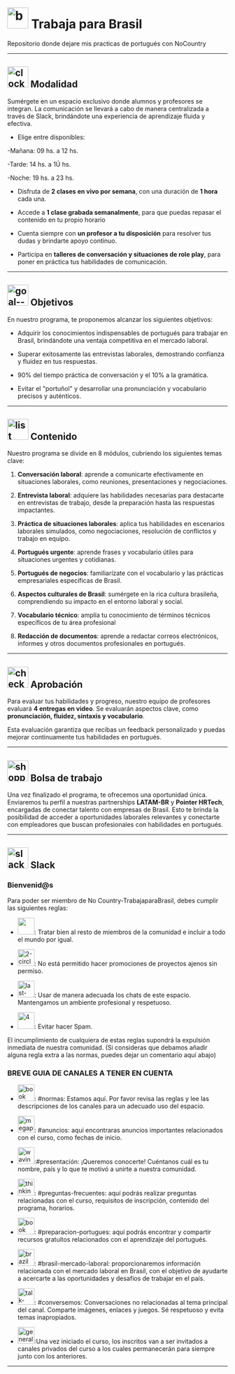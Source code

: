 # <img width="48" height="48" src="https://img.icons8.com/fluency/48/brazil.png" alt="brazil"/> Trabaja para Brasil

Repositorio donde dejare mis practicas de portugués con NoCountry

---

## <img width="48" height="48" src="https://img.icons8.com/dusk/48/clock--v1.png" alt="clock--v1"/> Modalidad

Sumérgete en un espacio exclusivo donde alumnos y profesores se integran. La comunicación se llevará a cabo de manera centralizada a través de Slack, brindándote una experiencia de aprendizaje fluida y efectiva.

- Elige entre disponibles:

-Mañana: 09 hs. a 12 hs.

-Tarde: 14 hs. a 1Ú hs.

-Noche: 19 hs. a 23 hs.

- Disfruta de **2 clases en vivo por semana**, con una duración de **1 hora** cada una.

- Accede a **1 clase grabada semanalmente**, para que puedas repasar el contenido en tu propio horario

- Cuenta siempre con **un profesor a tu disposición** para resolver tus dudas y brindarte apoyo continuo.

- Participa en **talleres de conversación y situaciones de role play**, para poner en práctica tus habilidades de comunicación.

---

## <img width="48" height="48" src="https://img.icons8.com/color/48/goal--v1.png" alt="goal--v1"/> Objetivos

En nuestro programa, te proponemos alcanzar los siguientes objetivos:

- Adquirir los conocimientos indispensables de portugués para trabajar en Brasil, brindándote una ventaja competitiva en el mercado laboral.

- Superar exitosamente las entrevistas laborales, demostrando confianza y fluidez en tus respuestas.

- 90% del tiempo práctica de conversación y el 10% a la gramática.

- Evitar el "portuñol" y desarrollar una pronunciación y vocabulario precisos y auténticos.

---

## <img width="48" height="48" src="https://img.icons8.com/bubbles/48/list.png" alt="list"/> Contenido

Nuestro programa se divide en 8 módulos, cubriendo los siguientes temas clave:

1. **Conversación laboral**: aprende a comunicarte efectivamente en situaciones laborales, como reuniones, presentaciones y negociaciones.

2. **Entrevista laboral**:  adquiere las habilidades necesarias para destacarte en entrevistas de trabajo, desde la preparación hasta las respuestas impactantes.

3.  **Práctica de situaciones laborales**: aplica tus habilidades en escenarios laborales simulados, como negociaciones,
resolución de conflictos y trabajo en equipo.

4. **Portugués urgente**: aprende frases y vocabulario útiles para situaciones urgentes y cotidianas.

5. **Portugués de negocios**: familiarízate con el vocabulario y las prácticas empresariales específicas de Brasil.

6. **Aspectos culturales de Brasil**: sumérgete en la rica cultura brasileña, comprendiendo su impacto en el entorno laboral
y social.

7. **Vocabulario técnico**: amplía tu conocimiento de términos técnicos específicos de tu área profesional

8. **Redacción de documentos**: aprende a redactar correos electrónicos, informes y otros documentos profesionales en portugués.

---

## <img width="48" height="48" src="https://img.icons8.com/emoji/48/check-mark-button-emoji.png" alt="check-mark-button-emoji"/> Aprobación

Para evaluar tus habilidades y progreso, nuestro equipo de profesores evaluará **4 entregas en video**. Se evaluarán
aspectos clave, como **pronunciación, fluidez, sintaxis y vocabulario**.

Esta evaluación garantiza que recibas un feedback personalizado y puedas mejorar continuamente tus habilidades en portugués.

---

## <img width="48" height="48" src="https://img.icons8.com/color/48/shopping-bag--v1.png" alt="shopping-bag--v1"/> Bolsa de trabajo

Una vez finalizado el programa, te ofrecemos una oportunidad única. Enviaremos tu perfil a nuestras partnerships **LATAM-BR** y **Pointer HRTech**,  encargadas de conectar talento con empresas de Brasil. Esto te brinda la posibilidad de acceder a
oportunidades laborales relevantes y conectarte con empleadores que buscan profesionales con habilidades en portugués.


---

## <img width="48" height="48" src="https://img.icons8.com/color/48/slack-new.png" alt="slack-new"/> Slack

### Bienvenid@s

Para poder ser miembro de No Country-TrabajaparaBrasil, debes cumplir las siguientes reglas:

- <img width="38" height="38" src="https://img.icons8.com/dusk/38/1.png" al3="1"/>: Tratar bien al resto de miembros de la comunidad e incluir a todo el mundo por igual.

- <img width="38" height="38" src="https://img.icons8.com/cute-clipart/38/2-circle-c.png" alt="2-circle-c"/>: No está permitido hacer promociones de proyectos ajenos sin permiso.

- <img width="38" height="38" src="https://img.icons8.com/doodle/38/last-hour-time-and-date.png" alt="last-hour-time-and-date"/>: Usar de manera adecuada los chats de este espacio. Mantengamos un ambiente profesional y respetuoso.

- <img width="38" height="38" src="https://img.icons8.com/clouds/38/4.png" alt="4"/>: Evitar hacer Spam.

El incumplimiento de cualquiera de estas reglas supondrá la expulsión inmediata de nuestra comunidad.
(Si consideras que debamos añadir alguna regla extra a las normas, puedes dejar un comentario aquí abajo)


### BREVE GUIA DE CANALES A TENER EN CUENTA

- <img width="38" height="38" src="https://img.icons8.com/nolan/38/book.png" alt="book"/>: #normas: Estamos aquí. Por favor revisa las reglas y lee las descripciones de los canales para un adecuado uso del espacio.

- <img width="38" height="38" src="https://img.icons8.com/fluency/38/megaphone.png" alt="megaphone"/>: #anuncios: aquí encontraras anuncios importantes relacionados con el curso, como fechas de inicio.

- <img width="38" height="38" src="https://img.icons8.com/emoji/38/waving-hand-emoji.png" alt="waving-hand-emoji"/>:#presentación: ¡Queremos conocerte! Cuéntanos cuál es tu nombre, país y lo que te motivó a unirte a nuestra comunidad.

- <img width="38" height="38" src="https://img.icons8.com/emoji/38/thinking-face.png" alt="thinking-face"/>: #preguntas-frecuentes: aquí podrás realizar preguntas relacionadas con el curso, requisitos de inscripción, contenido del programa, horarios.

- <img width="38" height="38" src="https://img.icons8.com/color/38/book.png" alt="book"/>: #preparacion-portugues: aquí podrás encontrar y compartir recursos gratuitos relacionados con el aprendizaje del portugués.

- <img width="38" height="38" src="https://img.icons8.com/stickers/38/brazil.png" alt="brazil"/>: #brasil-mercado-laboral: proporcionaremos información relacionada con el mercado laboral en Brasil, con el objetivo de ayudarte a acercarte a las oportunidades y desafíos de trabajar en el país.

- <img width="38" height="38" src="https://img.icons8.com/color/38/talk-female.png" alt="talk-female"/>: #conversemos: Conversaciones no relacionadas al tema principal del canal. Comparte imágenes, enlaces y juegos. Sé respetuoso y evita temas inapropiados.

- <img width="38" height="38" src="https://img.icons8.com/color/38/general-warning-sign.png" alt="general-warning-sign"/>:Una vez iniciado el curso, los inscritos van a ser invitados a canales privados del curso a los cuales permanecerán para siempre junto con los anteriores. 

---
